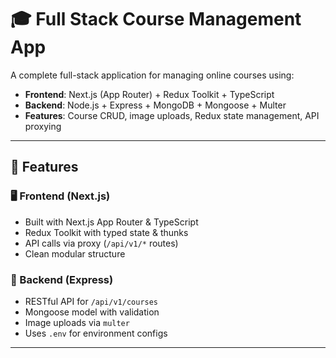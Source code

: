 # 🎓 Full Stack Course Management App

A complete full-stack application for managing online courses using:

- **Frontend**: Next.js (App Router) + Redux Toolkit + TypeScript
- **Backend**: Node.js + Express + MongoDB + Mongoose + Multer
- **Features**: Course CRUD, image uploads, Redux state management, API proxying

---

## 🚀 Features

### 🖥️ Frontend (Next.js)
- Built with Next.js App Router & TypeScript
- Redux Toolkit with typed state & thunks
- API calls via proxy (`/api/v1/*` routes)
- Clean modular structure

### 🔧 Backend (Express)
- RESTful API for `/api/v1/courses`
- Mongoose model with validation
- Image uploads via `multer`
- Uses `.env` for environment configs

---
